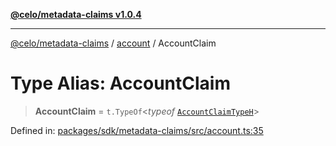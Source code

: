 [**@celo/metadata-claims v1.0.4**](../../README.md)

***

[@celo/metadata-claims](../../README.md) / [account](../README.md) / AccountClaim

# Type Alias: AccountClaim

> **AccountClaim** = `t.TypeOf`\<*typeof* [`AccountClaimTypeH`](../variables/AccountClaimTypeH.md)\>

Defined in: [packages/sdk/metadata-claims/src/account.ts:35](https://github.com/celo-org/developer-tooling/blob/master/packages/sdk/metadata-claims/src/account.ts#L35)
